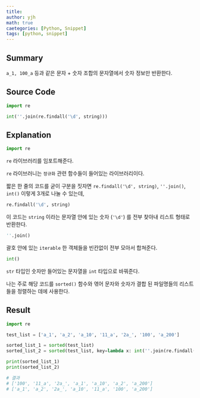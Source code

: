 ```yaml
---
title: 
author: yjh
math: true
caetegories: [Python, Snippet]
tags: [python, snippet]
---
```

## Summary
`a_1, 100_a` 등과 같은 문자 + 숫자 조합의 문자열에서 숫자 정보만 반환한다.

## Source Code
```python
import re

int(''.join(re.findall('\d', string)))
```

## Explanation
```python
import re
```

`re` 라이브러리를 임포트해준다.

`re` 라이브러니는 `정규화` 관련 함수들이 들어있는 라이브러리이다.

짧은 한 줄의 코드를 굳이 구분을 짓자면 `re.findall('\d', string)`, `''.join()`, `int()` 이렇게 3개로 나눌 수 있는데,

```python
re.findall('\d', string)
```

이 코드는 `string` 이라는 문자열 안에 있는 숫자 (`'\d'`) 를 전부 찾아내 리스트 형태로 반환한다.

```python
''.join()
```

괄호 안에 있는 `iterable` 한 객체들을 빈칸없이 전부 모아서 합쳐준다.

```python
int()
```

`str` 타입인 숫자만 들어있는 문자열을 `int` 타입으로 바꿔준다.

나는 주로 해당 코드를 `sorted()` 함수와 엮어 문자와 숫자가 결합 된 파일명들의 리스트들을 정렬하는 데에 사용한다.

## Result
```python
import re

test_list = ['a_1', 'a_2', 'a_10', '11_a', '2a_', '100', 'a_200']

sorted_list_1 = sorted(test_list)
sorted_list_2 = sorted(test_list, key=lambda x: int(''.join(re.findall('\d', x))))

print(sorted_list_1)
print(sorted_list_2)

# 결과
# ['100', '11_a', '2a_', 'a_1', 'a_10', 'a_2', 'a_200']
# ['a_1', 'a_2', '2a_', 'a_10', '11_a', '100', 'a_200']
```